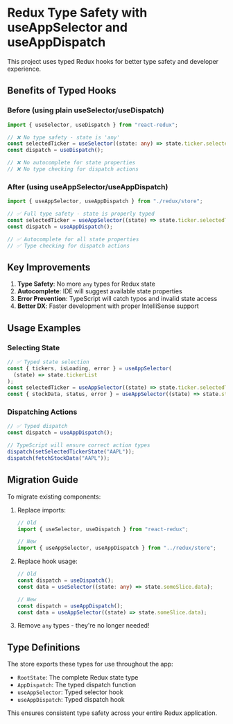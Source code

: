 # Redux Type Safety with useAppSelector and useAppDispatch

This project uses typed Redux hooks for better type safety and developer experience.

## Benefits of Typed Hooks

### Before (using plain useSelector/useDispatch)

```typescript
import { useSelector, useDispatch } from "react-redux";

// ❌ No type safety - state is 'any'
const selectedTicker = useSelector((state: any) => state.ticker.selectedTicker);
const dispatch = useDispatch();

// ❌ No autocomplete for state properties
// ❌ No type checking for dispatch actions
```

### After (using useAppSelector/useAppDispatch)

```typescript
import { useAppSelector, useAppDispatch } from "./redux/store";

// ✅ Full type safety - state is properly typed
const selectedTicker = useAppSelector((state) => state.ticker.selectedTicker);
const dispatch = useAppDispatch();

// ✅ Autocomplete for all state properties
// ✅ Type checking for dispatch actions
```

## Key Improvements

1. **Type Safety**: No more `any` types for Redux state
2. **Autocomplete**: IDE will suggest available state properties
3. **Error Prevention**: TypeScript will catch typos and invalid state access
4. **Better DX**: Faster development with proper IntelliSense support

## Usage Examples

### Selecting State

```typescript
// ✅ Typed state selection
const { tickers, isLoading, error } = useAppSelector(
  (state) => state.tickerList
);
const selectedTicker = useAppSelector((state) => state.ticker.selectedTicker);
const { stockData, status, error } = useAppSelector((state) => state.stock);
```

### Dispatching Actions

```typescript
// ✅ Typed dispatch
const dispatch = useAppDispatch();

// TypeScript will ensure correct action types
dispatch(setSelectedTickerState("AAPL"));
dispatch(fetchStockData("AAPL"));
```

## Migration Guide

To migrate existing components:

1. Replace imports:

   ```typescript
   // Old
   import { useSelector, useDispatch } from "react-redux";

   // New
   import { useAppSelector, useAppDispatch } from "../redux/store";
   ```

2. Replace hook usage:

   ```typescript
   // Old
   const dispatch = useDispatch();
   const data = useSelector((state: any) => state.someSlice.data);

   // New
   const dispatch = useAppDispatch();
   const data = useAppSelector((state) => state.someSlice.data);
   ```

3. Remove `any` types - they're no longer needed!

## Type Definitions

The store exports these types for use throughout the app:

- `RootState`: The complete Redux state type
- `AppDispatch`: The typed dispatch function
- `useAppSelector`: Typed selector hook
- `useAppDispatch`: Typed dispatch hook

This ensures consistent type safety across your entire Redux application.
